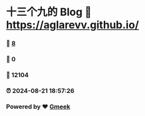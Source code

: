# 十三个九的 Blog :link: https://aglarevv.github.io/ 
### :page_facing_up: [8](https://aglarevv.github.io//tag.html) 
### :speech_balloon: 0 
### :hibiscus: 12104 
### :alarm_clock: 2024-08-21 18:57:26 
### Powered by :heart: [Gmeek](https://github.com/Meekdai/Gmeek)
